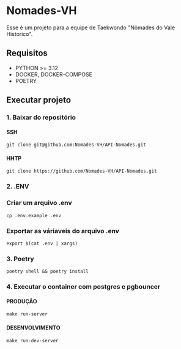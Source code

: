 # Nomades-VH
Esse é um projeto para a equipe de Taekwondo "Nômades do Vale Histórico".

## Requisitos
 - PYTHON >= 3.12
 - DOCKER, DOCKER-COMPOSE
 - POETRY


## Executar projeto

### 1. Baixar do repositório
#### SSH
```
git clone git@github.com:Nomades-VH/API-Nomades.git
```
#### HHTP

```
git clone https://github.com/Nomades-VH/API-Nomades.git
```

### 2. .ENV
### Criar um arquivo .env
```
cp .env.example .env
```
### Exportar as váriaveis do arquivo .env
```
export $(cat .env | xargs)
```

### 3. Poetry

``` 
poetry shell && poetry install
```

### 4. Executar o container com postgres e pgbouncer
#### PRODUÇÃO
```
make run-server
```

#### DESENVOLVIMENTO
```
make run-dev-server
```



